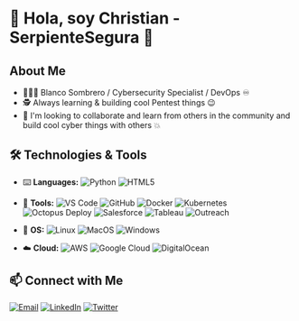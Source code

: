 # 👋 Hola, soy Christian - SerpienteSegura 🐍

## About Me
- 👨🏻‍💻 Blanco Sombrero / Cybersecurity Specialist / DevOps ♾️
- 🕵️ Always learning & building cool Pentest things 😉
- 👾 I'm looking to collaborate and learn from others in the community and build cool cyber things with others 💥

## 🛠️ Technologies & Tools

- ⌨️ **Languages:** ![Python](https://img.shields.io/badge/Python-3776AB?style=for-the-badge&logo=python&logoColor=white) ![HTML5](https://img.shields.io/badge/HTML5-E34F26?style=for-the-badge&logo=html5&logoColor=white)

- 🔨 **Tools:** ![VS Code](https://img.shields.io/badge/VS_Code-007ACC?style=for-the-badge&logo=visual-studio-code&logoColor=white) ![GitHub](https://img.shields.io/badge/GitHub-181717?style=for-the-badge&logo=github&logoColor=white)  ![Docker](https://img.shields.io/badge/Docker-2496ED?style=for-the-badge&logo=docker&logoColor=white) ![Kubernetes](https://img.shields.io/badge/Kubernetes-326CE5?style=for-the-badge&logo=kubernetes&logoColor=white) ![Octopus Deploy](https://img.shields.io/badge/Octopus%20Deploy-2F93E0?style=for-the-badge&logo=octopus-deploy&logoColor=white) ![Salesforce](https://img.shields.io/badge/Salesforce-00A1E0?style=for-the-badge&logo=salesforce&logoColor=white) ![Tableau](https://img.shields.io/badge/Tableau-E97627?style=for-the-badge&logo=tableau&logoColor=white) ![Outreach](https://img.shields.io/badge/Outreach-06038D?style=for-the-badge&logo=data:image/svg+xml;base64,PHN2ZyB4bWxucz0iaHR0cDovL3d3dy53My5vcmcvMjAwMC9zdmciIHZpZXdCb3g9IjAgMCAyNCAyNCI+PC9zdmc+&logoColor=white)

- 💾 **OS:** ![Linux](https://img.shields.io/badge/Linux-FCC624?style=for-the-badge&logo=linux&logoColor=black) ![MacOS](https://img.shields.io/badge/MacOS-000000?style=for-the-badge&logo=apple&logoColor=white) ![Windows](https://img.shields.io/badge/Windows-0078D6?style=for-the-badge&logo=windows&logoColor=white)

- ☁️ **Cloud:** ![AWS](https://img.shields.io/badge/AWS-232F3E?style=for-the-badge&logo=amazon-aws&logoColor=white) ![Google Cloud](https://img.shields.io/badge/Google_Cloud-4285F4?style=for-the-badge&logo=google-cloud&logoColor=white) ![DigitalOcean](https://img.shields.io/badge/DigitalOcean-0080FF?style=for-the-badge&logo=digitalocean&logoColor=white)
  
## 📫 Connect with Me

[![Email](https://img.shields.io/badge/Email-D14836?style=for-the-badge&logo=gmail&logoColor=white)](mailto:contact@serpientesegura.com)
[![LinkedIn](https://img.shields.io/badge/LinkedIn-0077B5?style=for-the-badge&logo=linkedin&logoColor=white)](https://linkedin.com/in/cddominguez/)
[![Twitter](https://img.shields.io/badge/Twitter-1DA1F2?style=for-the-badge&logo=twitter&logoColor=white)](https://x.com/SerpienteSegura)
<!---
cddominguez/cddominguez is a ✨ special ✨ repository because its `README.md` (this file) appears on your GitHub profile.
You can click the Preview link to take a look at your changes.
--->
